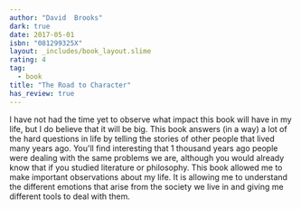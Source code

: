 ```yaml
---
author: "David  Brooks"
dark: true
date: 2017-05-01
isbn: "081299325X"
layout: _includes/book_layout.slime
rating: 4
tag:
  - book
title: "The Road to Character"
has_review: true
---
```


I have not had the time yet to observe what impact this book will have in my life, but I do believe that it will be big. This book answers (in a way) a lot of the hard questions in life by telling the stories of other people that lived many years ago. You'll find interesting that 1 thousand years ago people were dealing with the same problems we are, although you would already know that if you studied literature or philosophy. This book allowed me to make important observations about my life. It is allowing me to understand the different emotions that arise from the society we live in and giving me different tools to deal with them.
